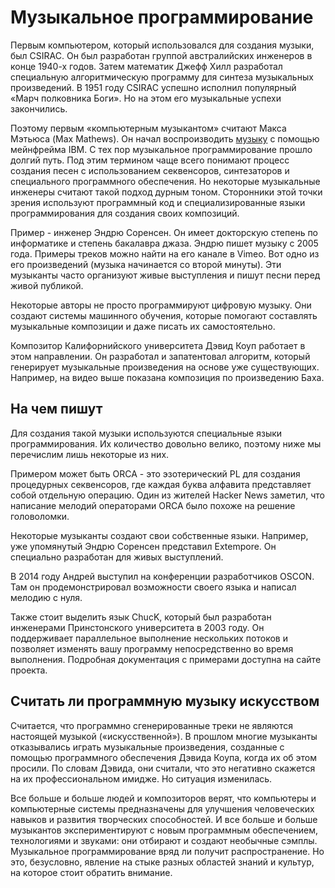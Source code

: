 
<h1>Музыкальное программирование</h1>
<p>Первым компьютером, который использовался для создания музыки, был CSIRAC. Он был разработан группой австралийских инженеров в конце 1940-х годов. Затем математик Джефф Хилл разработал специальную алгоритмическую программу для синтеза музыкальных произведений. В 1951 году CSIRAC успешно исполнил популярный «Марч полковника Боги». Но на этом его музыкальные успехи закончились.</p>
<p>Поэтому первым «компьютерным музыкантом» считают Макса Мэтьюса (Max Mathews). Он начал воспроизводить <a href="https://youix.com/" title="Музыкальное программирование">музыку</a> с помощью мейнфрейма IBM. С тех пор музыкальное программирование прошло долгий путь. Под этим термином чаще всего понимают процесс создания песен с использованием секвенсоров, синтезаторов и специального программного обеспечения. Но некоторые музыкальные инженеры считают такой подход дурным тоном. Сторонники этой точки зрения используют программный код и специализированные языки программирования для создания своих композиций.</p>
<p>Пример - инженер Эндрю Соренсен. Он имеет докторскую степень по информатике и степень бакалавра джаза. Эндрю пишет музыку с 2005 года. Примеры треков можно найти на его канале в Vimeo. Вот одно из его произведений (музыка начинается со второй минуты). Эти музыканты часто организуют живые выступления и пишут песни перед живой публикой. </p>
<p>Некоторые авторы не просто программируют цифровую музыку. Они создают системы машинного обучения, которые помогают составлять музыкальные композиции и даже писать их самостоятельно.</p>
<p>Композитор Калифорнийского университета Дэвид Коуп работает в этом направлении. Он разработал и запатентовал алгоритм, который генерирует музыкальные произведения на основе уже существующих. Например, на видео выше показана композиция по произведению Баха.</p>
<h2>На чем пишут </h2>
<p>Для создания такой музыки используются специальные языки программирования. Их количество довольно велико, поэтому ниже мы перечислим лишь некоторые из них.</p>
<p>Примером может быть ORCA - это эзотерический PL для создания процедурных секвенсоров, где каждая буква алфавита представляет собой отдельную операцию. Один из жителей Hacker News заметил, что написание мелодий операторами ORCA было похоже на решение головоломки.</p>
<p>Некоторые музыканты создают свои собственные языки. Например, уже упомянутый Эндрю Соренсен представил Extempore. Он специально разработан для живых выступлений.</p>
<p>В 2014 году Андрей выступил на конференции разработчиков OSCON. Там он продемонстрировал возможности своего языка и написал мелодию с нуля.</p>
<p>Также стоит выделить язык ChucK, который был разработан инженерами Принстонского университета в 2003 году. Он поддерживает параллельное выполнение нескольких потоков и позволяет изменять вашу программу непосредственно во время выполнения. Подробная документация с примерами доступна на сайте проекта.</p>
<h2>Считать ли программную музыку искусством</h2>
<p>Считается, что программно сгенерированные треки не являются настоящей музыкой («искусственной»). В прошлом многие музыканты отказывались играть музыкальные произведения, созданные с помощью программного обеспечения Дэвида Коупа, когда их об этом просили. По словам Дэвида, они считали, что это негативно скажется на их профессиональном имидже. Но ситуация изменилась.</p>
<p>Все больше и больше людей и композиторов верят, что компьютеры и компьютерные системы предназначены для улучшения человеческих навыков и развития творческих способностей. И все больше и больше музыкантов экспериментируют с новым программным обеспечением, технологиями и звуками: они отбирают и создают необычные сэмплы. Музыкальное программирование вряд ли получит распространение. Но это, безусловно, явление на стыке разных областей знаний и культур, на которое стоит обратить внимание.</p>

